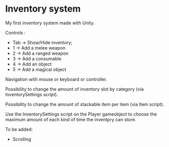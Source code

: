 # Inventory system

My first inventory system made with Unity.

Controls : 

- Tab -> Show/Hide inventory;
- 1 -> Add a melee weapon
- 2 -> Add a ranged weapon
- 3 -> Add a consumable
- 4 -> Add an object
- 5 -> Add a magical object

Navigation with mouse or keyboard or controller.

Possibility to change the amount of inventory slot by category (via InventorySettings script).

Possibility to change the amount of stackable item per item (via Item script).

Use the InventorySettings script on the Player gameobject to choose the maximum amount of each kind of time the inventpry can store.

To be added:
- Scrolling
